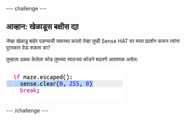 --- challenge ---

## आव्हान: खेळाडूस बक्षीस द्या

जेव्हा खेळाडू बाहेर पडण्याची व्यवस्था करतो तेव्हा तुम्ही Sense HAT वर मस्त प्रदर्शन करून त्यांना पुरस्कार देऊ शकता का?

तुम्हाला ठळक केलेला कोड तुमच्या स्वतःच्या कोडने बदलणे आवश्यक असेल:

![screenshot](images/compass-reward.png)

--- /challenge ---